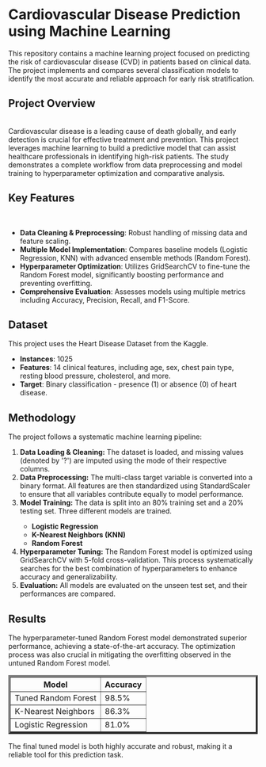 # Cardiovascular Disease Prediction using Machine Learning
This repository contains a machine learning project focused on predicting the risk of cardiovascular disease (CVD) in patients based on clinical data. The project implements and compares several classification models to identify the most accurate and reliable approach for early risk stratification.

<h2>Project Overview </h2> <br>
Cardiovascular disease is a leading cause of death globally, and early detection is crucial for effective treatment and prevention. This project leverages machine learning to build a predictive model that can assist healthcare professionals in identifying high-risk patients. The study demonstrates a complete workflow from data preprocessing and model training to hyperparameter optimization and comparative analysis.

<h2>Key Features</h2> <br>
<ul>
  <li><b>Data Cleaning & Preprocessing</b>: Robust handling of missing data and feature scaling.</li>

 <li><b>Multiple Model Implementation</b>: Compares baseline models (Logistic Regression, KNN) with advanced ensemble methods (Random Forest).</li> 

  <li><b>Hyperparameter Optimization</b>: Utilizes GridSearchCV to fine-tune the Random Forest model, significantly boosting performance and preventing overfitting.</li>

  <li><b>Comprehensive Evaluation</b>: Assesses models using multiple metrics including Accuracy, Precision, Recall, and F1-Score.</li>
</ul>

<h2>Dataset</h2>
This project uses the Heart Disease Dataset from the Kaggle.
<ul>
  <li><b>Instances</b>: 1025</li>
  <li><b>Features</b>: 14 clinical features, including age, sex, chest pain type, resting blood pressure, cholesterol, and more.</li>
  <li><b>Target</b>: Binary classification - presence (1) or absence (0) of heart disease.</li>
</ul>


<h2>Methodology</h2>
The project follows a systematic machine learning pipeline:
<ol>
  <li><b>Data Loading & Cleaning:</b> The dataset is loaded, and missing values (denoted by '?') are imputed using the mode of their respective columns.</li>
  <li><b>Data Preprocessing:</b> The multi-class target variable is converted into a binary format. All features are then standardized using StandardScaler to ensure that all variables contribute equally to model performance.</li>
  <li><b>Model Training:</b> The data is split into an 80% training set and a 20% testing set. Three different models are trained.</li>
  <ul>
    <li><b>Logistic Regression</b></li>
    <li><b>K-Nearest Neighbors (KNN)</b></li>
    <li><b>Random Forest</b></li>
  </ul>
  <li><b>Hyperparameter Tuning:</b> The Random Forest model is optimized using GridSearchCV with 5-fold cross-validation. This process systematically searches for the best combination of hyperparameters to enhance accuracy and generalizability.</li>
  <li><b>Evaluation:</b> All models are evaluated on the unseen test set, and their performances are compared.</li>
</ol>

<h2>Results</h2>

The hyperparameter-tuned Random Forest model demonstrated superior performance, achieving a state-of-the-art accuracy. The optimization process was also crucial in mitigating the overfitting observed in the untuned Random Forest model.
<table border="4">
        <thead>
            <tr>
                <th>Model</th>
                <th>Accuracy</th>
            </tr>
        </thead>
        <tbody>
            <tr>
                <td>Tuned Random Forest</td>
                <td>98.5%</td>
            </tr>
            <tr>
                <td>K-Nearest Neighbors</td>
                <td>86.3%</td>
            </tr>
            <tr>
                <td>Logistic Regression</td>
                <td>81.0%</td>
            </tr>
        </tbody>
    </table>
The final tuned model is both highly accurate and robust, making it a reliable tool for this prediction task.
